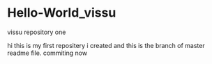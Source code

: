 # Hello-World_vissu
vissu repository one

hi this is my first repositery i created and this is the branch of master readme file.
commiting now


